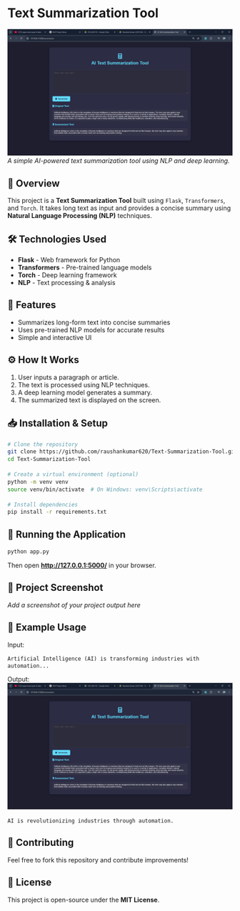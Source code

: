# Text Summarization Tool

![Project Screenshot](https://github.com/raushankumar620/Text-summarization-tool/blob/main/Screenshot%202025-03-12%20164456.png)
*A simple AI-powered text summarization tool using NLP and deep learning.*

## 🚀 Overview
This project is a **Text Summarization Tool** built using `Flask`, `Transformers`, and `Torch`. It takes long text as input and provides a concise summary using **Natural Language Processing (NLP)** techniques.

## 🛠 Technologies Used
- **Flask** - Web framework for Python
- **Transformers** - Pre-trained language models
- **Torch** - Deep learning framework
- **NLP** - Text processing & analysis

## 📌 Features
- Summarizes long-form text into concise summaries
- Uses pre-trained NLP models for accurate results
- Simple and interactive UI

## ⚙️ How It Works
1. User inputs a paragraph or article.
2. The text is processed using NLP techniques.
3. A deep learning model generates a summary.
4. The summarized text is displayed on the screen.

## 📥 Installation & Setup
```bash
# Clone the repository
git clone https://github.com/raushankumar620/Text-Summarization-Tool.git
cd Text-Summarization-Tool

# Create a virtual environment (optional)
python -m venv venv
source venv/bin/activate  # On Windows: venv\Scripts\activate

# Install dependencies
pip install -r requirements.txt
```

## 🚀 Running the Application
```bash
python app.py
```
Then open **http://127.0.0.1:5000/** in your browser.

## 📸 Project Screenshot
_Add a screenshot of your project output here_

## 📜 Example Usage
Input:
```
Artificial Intelligence (AI) is transforming industries with automation...
```
Output:
![Project Screenshot](https://github.com/raushankumar620/Text-summarization-tool/blob/main/Screenshot%202025-03-12%20164456.png)

```
AI is revolutionizing industries through automation.
```

## 🤝 Contributing
Feel free to fork this repository and contribute improvements!

## 📄 License
This project is open-source under the **MIT License**.
